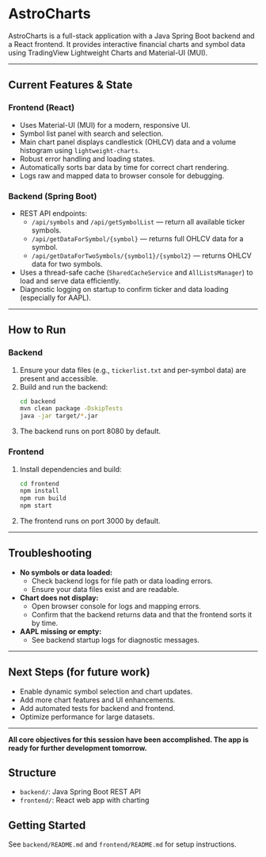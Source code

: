 # AstroCharts

AstroCharts is a full-stack application with a Java Spring Boot backend and a React frontend. It provides interactive financial charts and symbol data using TradingView Lightweight Charts and Material-UI (MUI).

---

## Current Features & State

### Frontend (React)
- Uses Material-UI (MUI) for a modern, responsive UI.
- Symbol list panel with search and selection.
- Main chart panel displays candlestick (OHLCV) data and a volume histogram using `lightweight-charts`.
- Robust error handling and loading states.
- Automatically sorts bar data by time for correct chart rendering.
- Logs raw and mapped data to browser console for debugging.

### Backend (Spring Boot)
- REST API endpoints:
  - `/api/symbols` and `/api/getSymbolList` — return all available ticker symbols.
  - `/api/getDataForSymbol/{symbol}` — returns full OHLCV data for a symbol.
  - `/api/getDataForTwoSymbols/{symbol1}/{symbol2}` — returns OHLCV data for two symbols.
- Uses a thread-safe cache (`SharedCacheService` and `AllListsManager`) to load and serve data efficiently.
- Diagnostic logging on startup to confirm ticker and data loading (especially for AAPL).

---

## How to Run

### Backend
1. Ensure your data files (e.g., `tickerlist.txt` and per-symbol data) are present and accessible.
2. Build and run the backend:
   ```sh
   cd backend
   mvn clean package -DskipTests
   java -jar target/*.jar
   ```
3. The backend runs on port 8080 by default.

### Frontend
1. Install dependencies and build:
   ```sh
   cd frontend
   npm install
   npm run build
   npm start
   ```
2. The frontend runs on port 3000 by default.

---

## Troubleshooting

- **No symbols or data loaded:**
  - Check backend logs for file path or data loading errors.
  - Ensure your data files exist and are readable.
- **Chart does not display:**
  - Open browser console for logs and mapping errors.
  - Confirm that the backend returns data and that the frontend sorts it by time.
- **AAPL missing or empty:**
  - See backend startup logs for diagnostic messages.

---

## Next Steps (for future work)
- Enable dynamic symbol selection and chart updates.
- Add more chart features and UI enhancements.
- Add automated tests for backend and frontend.
- Optimize performance for large datasets.

---

**All core objectives for this session have been accomplished. The app is ready for further development tomorrow.**

## Structure
- `backend/`: Java Spring Boot REST API
- `frontend/`: React web app with charting

## Getting Started
See `backend/README.md` and `frontend/README.md` for setup instructions.
